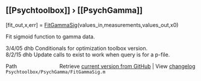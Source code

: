 ## [[Psychtoolbox]] &#8250; [[PsychGamma]]

[fit\_out,x,err] = [FitGammaSig](FitGammaSig)(values\_in,measurements,values\_out,x0)  
  
Fit sigmoid function to gamma data.  
  
3/4/05  dhb   Conditionals for optimization toolbox version.  
8/2/15  dhb   Update calls to exist to work when query is for a p-file.  




<div class="code_header" style="text-align:right;">
  <span style="float:left;">Path&nbsp;&nbsp;</span> <span class="counter">Retrieve <a href=
  "https://raw.github.com/Psychtoolbox-3/Psychtoolbox-3/beta/Psychtoolbox/PsychGamma/FitGammaSig.m">current version from GitHub</a> | View <a href=
  "https://github.com/Psychtoolbox-3/Psychtoolbox-3/commits/beta/Psychtoolbox/PsychGamma/FitGammaSig.m">changelog</a></span>
</div>
<div class="code">
  <code>Psychtoolbox/PsychGamma/FitGammaSig.m</code>
</div>

